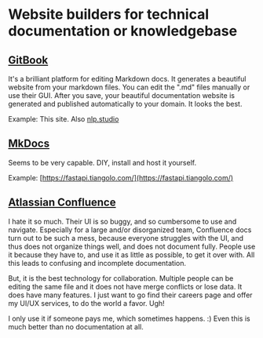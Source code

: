# Website builders for technical documentation or knowledgebase

## [GitBook](https://gitbook.com)

It's a brilliant platform for editing Markdown docs. It generates a beautiful website from your markdown files. You can edit the ".md" files manually or use their GUI. After you save, your beautiful documentation website is generated and published automatically to your domain. It looks the best. 

Example: This site. Also [nlp.studio](https://nlp.studio)

## [MkDocs](https://squidfunk.github.io/mkdocs-material/)

Seems to be very capable. DIY, install and host it yourself.

Example: [https://fastapi.tiangolo.com/](https://fastapi.tiangolo.com/)

## [Atlassian Confluence](https://www.atlassian.com/software/confluence)

I hate it so much. Their UI is so buggy, and so cumbersome to use and navigate. Especially for a large and/or disorganized team, Confluence docs turn out to be such a mess, because everyone struggles with the UI, and thus does not organize things well, and does not document fully. People use it because they have to, and use it as little as possible, to get it over with. All this leads to confusing and incomplete documentation.

But, it is the best technology for collaboration. Multiple people can be editing the same file and it does not have merge conflicts or lose data. It does have many features. I just want to go find their careers page and offer my UI/UX services, to do the world a favor. Ugh!

I only use it if someone pays me, which sometimes happens. :\) Even this is much better than no documentation at all.

